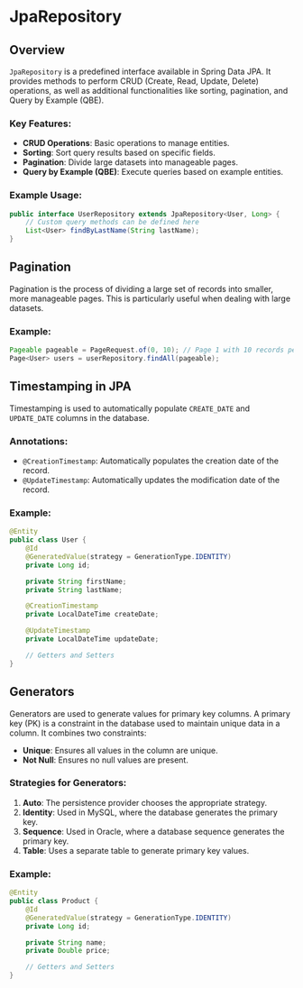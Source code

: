 # JpaRepository

## Overview
`JpaRepository` is a predefined interface available in Spring Data JPA. It provides methods to perform CRUD (Create, Read, Update, Delete) operations, as well as additional functionalities like sorting, pagination, and Query by Example (QBE).

### Key Features:
- **CRUD Operations**: Basic operations to manage entities.
- **Sorting**: Sort query results based on specific fields.
- **Pagination**: Divide large datasets into manageable pages.
- **Query by Example (QBE)**: Execute queries based on example entities.

### Example Usage:
```java
public interface UserRepository extends JpaRepository<User, Long> {
    // Custom query methods can be defined here
    List<User> findByLastName(String lastName);
}
```

## Pagination
Pagination is the process of dividing a large set of records into smaller, more manageable pages. This is particularly useful when dealing with large datasets.

### Example:
```java
Pageable pageable = PageRequest.of(0, 10); // Page 1 with 10 records per page
Page<User> users = userRepository.findAll(pageable);
```

## Timestamping in JPA
Timestamping is used to automatically populate `CREATE_DATE` and `UPDATE_DATE` columns in the database.

### Annotations:
- `@CreationTimestamp`: Automatically populates the creation date of the record.
- `@UpdateTimestamp`: Automatically updates the modification date of the record.

### Example:
```java
@Entity
public class User {
    @Id
    @GeneratedValue(strategy = GenerationType.IDENTITY)
    private Long id;

    private String firstName;
    private String lastName;

    @CreationTimestamp
    private LocalDateTime createDate;

    @UpdateTimestamp
    private LocalDateTime updateDate;

    // Getters and Setters
}
```

## Generators
Generators are used to generate values for primary key columns. A primary key (PK) is a constraint in the database used to maintain unique data in a column. It combines two constraints:
- **Unique**: Ensures all values in the column are unique.
- **Not Null**: Ensures no null values are present.

### Strategies for Generators:
1. **Auto**: The persistence provider chooses the appropriate strategy.
2. **Identity**: Used in MySQL, where the database generates the primary key.
3. **Sequence**: Used in Oracle, where a database sequence generates the primary key.
4. **Table**: Uses a separate table to generate primary key values.

### Example:
```java
@Entity
public class Product {
    @Id
    @GeneratedValue(strategy = GenerationType.IDENTITY)
    private Long id;

    private String name;
    private Double price;

    // Getters and Setters
}

```
